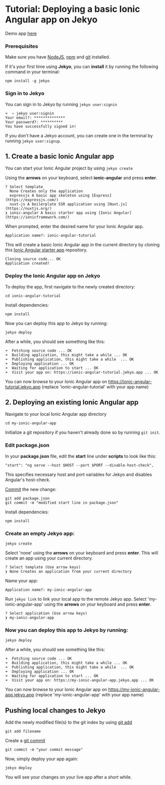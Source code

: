 # Tutorial: Deploying a basic Ionic Angular app on Jekyo

Demo app [here](https://ionic-angular-demo.jekyo.app/)

### Prerequisites

Make sure you have [NodeJS](https://nodejs.org/en/download/), [npm](https://docs.npmjs.com/downloading-and-installing-node-js-and-npm) and [git](https://github.com/git-guides/install-git) installed.

If it's your first time using **Jekyo**, you can **install** it by running the following command in your terminal:

`npm install -g jekyo`

### Sign in to Jekyo

You can sign in to Jekyo by running `jekyo user:signin`

```
➜  ~ jekyo user:signin 
Your email?: **************
Your password?: **********
You have successfully signed in!
```
If you don't have a Jekyo account, you can create one in the terminal by running `jekyo user:signup`. 

## 1. Create a basic Ionic Angular app

You can start your Ionic Angular project by using `jekyo create`

Using the **arrows** on your keyboard, select **ionic-angular** and press **enter**.  
```
? Select template
  None Creates only the application
  expressjs A basic app skeleton using [Express](https://expressjs.com/)     
  nuxt-js A boilerplate SSR application using [Nuxt.js](https://nuxtjs.org/) 
❯ ionic-angular A basic starter app using [Ionic Angular](https://ionicframework.com/)
```
When prompted, enter the desired name for your Ionic Angular app. 

`Application name?: ionic-angular-tutorial`

This will create a basic Ionic Angular app in the current directory by cloning this [Ionic Angular starter app](https://github.com/jekyo/ionic-angular-getting-started) repository.

```
Cloning source code... OK
Application created!
```

### Deploy the Ionic Angular app on Jekyo

To deploy the app, first navigate to the newly created directory:

`cd ionic-angular-tutorial`

Install dependencies:

```
npm install
```

Now you can deploy this app to Jekyo by running: 

`jekyo deploy`

After a while, you should see something like this:

```
➜  Fetching source code ... OK
➜  Building application, this might take a while ... OK
➜  Publishing application, this might take a while  ... OK
➜  Deploying application ... OK        
➜  Waiting for application to start ... OK
➜  Visit your app on: https://ionic-angular-tutorial.jekyo.app ... OK
```

You can now browse to your Ionic Angular app on https://ionic-angular-tutorial.jekyo.app (replace 'ionic-angular-tutorial' with your app name)

## 2. Deploying an existing Ionic Angular app

Navigate to your local Ionic Angular app directory

`cd my-ionic-angular-app`

Initialize a git repository if you haven't already done so by running `git init`. 

### Edit package.json

In your **package.json** file, edit the **start** line under **scripts** to look like this: 

```
"start": "ng serve --host $HOST --port $PORT --disable-host-check",
```
This specifies necessary host and port variables for Jekyo and disables Angular's host-check.

[Commit](https://github.com/git-guides/git-commit) the new change:

```
git add package.json
git commit -m "modified start line in package.json"
```
Install dependencies:

```
npm install
```

### Create an empty Jekyo app:

`jekyo create` 

Select 'none' using the **arrows** on your keyboard and press **enter**. This will create an app using your current directory. 

```
? Select template (Use arrow keys)
❯ None Creates an application from your current directory
```

Name your app: 

`Application name?: my-ionic-angular-app`

Run `jekyo link` to link your local app to the remote Jekyo app. Select 'my-ionic-angular-app' using the **arrows** on your keyboard and press **enter**.

```
? Select application (Use arrow keys)
❯ my-ionic-angular-app
```

### Now you can deploy this app to Jekyo by running: 

`jekyo deploy`

After a while, you should see something like this:

```
➜  Fetching source code ... OK
➜  Building application, this might take a while ... OK
➜  Publishing application, this might take a while  ... OK
➜  Deploying application ... OK        
➜  Waiting for application to start ... OK
➜  Visit your app on: https://my-ionic-angular-app.jekyo.app ... OK
```

You can now browse to your Ionic Angular app on https://my-ionic-angular-app.jekyo.app (replace 'my-ionic-angular-app' with your app name)

## Pushing local changes to Jekyo 

Add the newly modified file(s) to the git index by using [git add](https://www.atlassian.com/git/tutorials/saving-changes)

`git add filename`

Create a [git commit](https://github.com/git-guides/git-commit)

`git commit -m "your commit message"`

Now, simply deploy your app again:

`jekyo deploy`

You will see your changes on your live app after a short while. 
